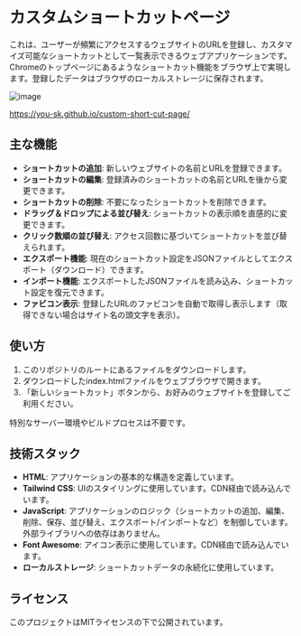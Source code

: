 # カスタムショートカットページ
これは、ユーザーが頻繁にアクセスするウェブサイトのURLを登録し、カスタマイズ可能なショートカットとして一覧表示できるウェブアプリケーションです。Chromeのトップページにあるようなショートカット機能をブラウザ上で実現します。登録したデータはブラウザのローカルストレージに保存されます。

![image](https://github.com/user-attachments/assets/00e9dd11-268b-465b-bebc-d4097bfb0112)

https://you-sk.github.io/custom-short-cut-page/

## 主な機能

* **ショートカットの追加**: 新しいウェブサイトの名前とURLを登録できます。
* **ショートカットの編集**: 登録済みのショートカットの名前とURLを後から変更できます。
* **ショートカットの削除**: 不要になったショートカットを削除できます。
* **ドラッグ＆ドロップによる並び替え**: ショートカットの表示順を直感的に変更できます。
* **クリック数順の並び替え**: アクセス回数に基づいてショートカットを並び替えられます。
* **エクスポート機能**: 現在のショートカット設定をJSONファイルとしてエクスポート（ダウンロード）できます。
* **インポート機能**: エクスポートしたJSONファイルを読み込み、ショートカット設定を復元できます。
* **ファビコン表示**: 登録したURLのファビコンを自動で取得し表示します（取得できない場合はサイト名の頭文字を表示）。

## 使い方

1.  このリポジトリのルートにあるファイルをダウンロードします。
2.  ダウンロードしたindex.htmlファイルをウェブブラウザで開きます。
3.  「新しいショートカット」ボタンから、お好みのウェブサイトを登録してご利用ください。

特別なサーバー環境やビルドプロセスは不要です。

## 技術スタック

* **HTML**: アプリケーションの基本的な構造を定義しています。
* **Tailwind CSS**: UIのスタイリングに使用しています。CDN経由で読み込んでいます。
* **JavaScript**: アプリケーションのロジック（ショートカットの追加、編集、削除、保存、並び替え、エクスポート/インポートなど）を制御しています。外部ライブラリへの依存はありません。
* **Font Awesome**: アイコン表示に使用しています。CDN経由で読み込んでいます。
* **ローカルストレージ**: ショートカットデータの永続化に使用しています。

## ライセンス

このプロジェクトはMITライセンスの下で公開されています。

